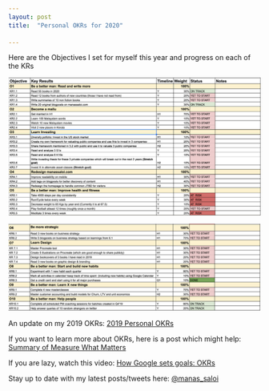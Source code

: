 ```yaml
---
layout: post
title:  "Personal OKRs for 2020"

---
```


Here are the Objectives I set for myself this year and progress on each of the KRs

![Personal OKRs 2020 part 1](/assets/img/OKRS1_2020.png)

![Personal OKRs 2020 part 2](/assets/img/OKRS2_2020.png)

An update on my 2019 OKRs: [2019 Personal OKRs]()

If you want to learn more about OKRs, here is a post which might help: [Summary of Measure What Matters](https://manassaloi.com/booksummaries/2016/03/02/measure-what-matters-doerr.html)

If you are lazy, watch this video: [How Google sets goals: OKRs](https://www.youtube.com/watch?v=mJB83EZtAjc)

Stay up to date with my latest posts/tweets here: [@manas_saloi](http://twitter.com/manas_saloi)
